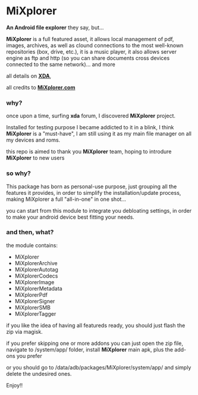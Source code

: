 # MiXplorer

**An Android file explorer** they say, but...

**MiXplorer** is a full featured asset, it allows local management of pdf, images, archives, as well as clound connections to the most well-known repositories (box, drive, etc.), it is a music player, it also allows server engine as ftp and http (so you can share documents cross devices connected to the same network)... and more

all details on <a href="https://forum.xda-developers.com/t/app-2-2-mixplorer-v6-x-released-fully-featured-file-manager.1523691/post-23109280">**XDA**</a>,

all credits to <a href="https://mixplorer.com/">**MiXplorer.com**</a>


### why?
once upon a time, surfing **xda** forum, I discovered **MiXplorer** project.

Installed for testing purpose I became addicted to it in a blink, I think **MiXplorer** is a "must-have", I am still using it as my main file manager on all my devices and roms. 

this repo is aimed to thank you **MiXplorer** team, hoping to introdure **MiXplorer** to new users

### so why?

This package has born as personal-use purpose, just grouping all the features it provides, in order to simplify the installation/update process, making MiXplorer a full "all-in-one" in one shot...

you can start from this module to integrate you debloating settings, in order to make your android device best fitting your needs.

### and then, what?

the module contains:
- MiXplorer
- MiXplorerArchive
- MiXplorerAutotag
- MiXplorerCodecs
- MiXplorerImage
- MiXplorerMetadata
- MiXplorerPdf
- MiXplorerSigner
- MiXplorerSMB
- MiXplorerTagger

if you like the idea of having all featureds ready, you should just flash the zip via magisk.

if you prefer skipping one or more addons you can just open the zip file, navigate to /system/app/ folder, install **MiXplorer** main apk, plus the add-ons you prefer

or you should go to /data/adb/packages/MiXplorer/system/app/ and simply delete the undesired ones.

Enjoy!!
